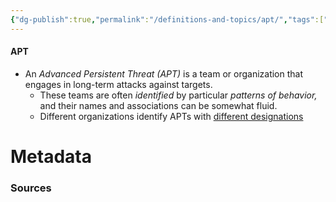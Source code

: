 ```yaml
---
{"dg-publish":true,"permalink":"/definitions-and-topics/apt/","tags":["defs_sec"]}
---
```


#### APT
- An *Advanced Persistent Threat (APT)* is a team or organization that engages in long-term attacks against targets.
	- These teams are often *identified* by particular *patterns of behavior,* and their names and associations can be somewhat fluid.
	- Different organizations identify APTs with [different designations](https://en.wikipedia.org/wiki/Advanced_persistent_threat#Naming)





# Metadata

### Sources